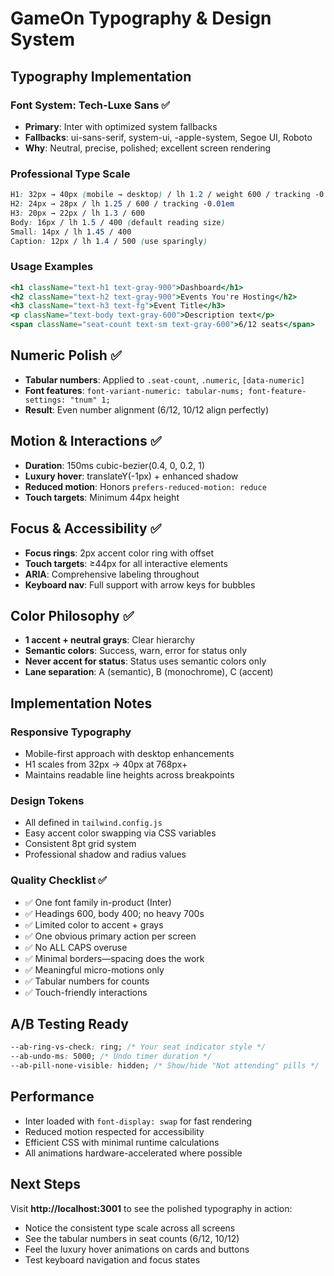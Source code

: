 # GameOn Typography & Design System

## Typography Implementation

### Font System: Tech-Luxe Sans ✅
- **Primary**: Inter with optimized system fallbacks
- **Fallbacks**: ui-sans-serif, system-ui, -apple-system, Segoe UI, Roboto
- **Why**: Neutral, precise, polished; excellent screen rendering

### Professional Type Scale
```css
H1: 32px → 40px (mobile → desktop) / lh 1.2 / weight 600 / tracking -0.01em
H2: 24px → 28px / lh 1.25 / 600 / tracking -0.01em  
H3: 20px → 22px / lh 1.3 / 600
Body: 16px / lh 1.5 / 400 (default reading size)
Small: 14px / lh 1.45 / 400
Caption: 12px / lh 1.4 / 500 (use sparingly)
```

### Usage Examples
```jsx
<h1 className="text-h1 text-gray-900">Dashboard</h1>
<h2 className="text-h2 text-gray-900">Events You're Hosting</h2>
<h3 className="text-h3 text-fg">Event Title</h3>
<p className="text-body text-gray-600">Description text</p>
<span className="seat-count text-sm text-gray-600">6/12 seats</span>
```

## Numeric Polish ✅
- **Tabular numbers**: Applied to `.seat-count`, `.numeric`, `[data-numeric]`
- **Font features**: `font-variant-numeric: tabular-nums; font-feature-settings: "tnum" 1;`
- **Result**: Even number alignment (6/12, 10/12 align perfectly)

## Motion & Interactions ✅
- **Duration**: 150ms cubic-bezier(0.4, 0, 0.2, 1)
- **Luxury hover**: translateY(-1px) + enhanced shadow
- **Reduced motion**: Honors `prefers-reduced-motion: reduce`
- **Touch targets**: Minimum 44px height

## Focus & Accessibility ✅
- **Focus rings**: 2px accent color ring with offset
- **Touch targets**: ≥44px for all interactive elements
- **ARIA**: Comprehensive labeling throughout
- **Keyboard nav**: Full support with arrow keys for bubbles

## Color Philosophy ✅
- **1 accent + neutral grays**: Clear hierarchy
- **Semantic colors**: Success, warn, error for status only
- **Never accent for status**: Status uses semantic colors only
- **Lane separation**: A (semantic), B (monochrome), C (accent)

## Implementation Notes

### Responsive Typography
- Mobile-first approach with desktop enhancements
- H1 scales from 32px → 40px at 768px+
- Maintains readable line heights across breakpoints

### Design Tokens
- All defined in `tailwind.config.js`
- Easy accent color swapping via CSS variables
- Consistent 8pt grid system
- Professional shadow and radius values

### Quality Checklist ✅
- ✅ One font family in-product (Inter)
- ✅ Headings 600, body 400; no heavy 700s
- ✅ Limited color to accent + grays
- ✅ One obvious primary action per screen
- ✅ No ALL CAPS overuse
- ✅ Minimal borders—spacing does the work
- ✅ Meaningful micro-motions only
- ✅ Tabular numbers for counts
- ✅ Touch-friendly interactions

## A/B Testing Ready
```css
--ab-ring-vs-check: ring; /* Your seat indicator style */
--ab-undo-ms: 5000; /* Undo timer duration */
--ab-pill-none-visible: hidden; /* Show/hide "Not attending" pills */
```

## Performance
- Inter loaded with `font-display: swap` for fast rendering
- Reduced motion respected for accessibility
- Efficient CSS with minimal runtime calculations
- All animations hardware-accelerated where possible

## Next Steps
Visit **http://localhost:3001** to see the polished typography in action:
- Notice the consistent type scale across all screens
- See the tabular numbers in seat counts (6/12, 10/12)
- Feel the luxury hover animations on cards and buttons
- Test keyboard navigation and focus states
